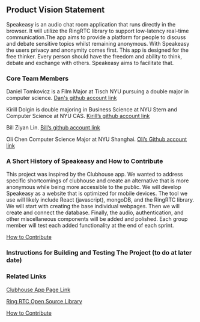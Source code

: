 ## Product Vision Statement
Speakeasy is an audio chat room application that runs directly in the browser. It will utilize the RingRTC library to support low-latency real-time communication.The app aims to provide a platform for people to discuss and debate sensitive topics whilst remaining anonymous. With Speakeasy the users privacy and anonymity comes first. This app is designed for the free thinker. Every person should have the freedom and ability to think, debate and exchange with others. Speakeasy aims to facilitate that. 

### Core Team Members
Daniel Tomkovicz is a Film Major at Tisch NYU pursuing a double major in computer science.
[Dan's github account link](https://github.com/dtomkovicz) 

Kirill Dolgin is double majoring in Business Science at NYU Stern and Computer Science at NYU CAS.
[Kirill’s github account link](https://github.com/KirDolgin)

Bill Ziyan Lin. 
[Bill’s github account link](https://github.com/CH33ZED)

Oli Chen Computer Science Major at NYU Shanghai.
[Oli’s Github account link](https://github.com/solidstatechen)

### A Short History of Speakeasy and How to Contribute
This project was inspired by the Clubhouse app. We wanted to address specific shortcomings of clubhouse and create an alternative that is more anonymous while being more accessible to the public. We will develop Speakeasy as a website that is optimized for mobile devices. The tool we use will likely include React (javascript), mongoDB, and the RingRTC library. We will start with creating the base individual webpages. Then we will create and connect the database. Finally, the audio, authentication, and other miscellaneous components will be added and polished. Each group member will test each added functionality at the end of each sprint. 

[How to Contribute](https://github.com/agile-dev-assignments/project-setup-team-baliton-portal-speakeasy/blob/master/CONTRIBUTING.md)

### Instructions for Building and Testing The Project (to do at later date)
### Related Links
[Clubhouse App Page Link](https://apps.apple.com/us/app/clubhouse-drop-in-audio-chat/id1503133294)

[Ring RTC Open Source Library](https://github.com/signalapp/ringrtc)

[How to Contribute](https://github.com/agile-dev-assignments/project-setup-team-baliton-portal-speakeasy/blob/master/CONTRIBUTING.md)

